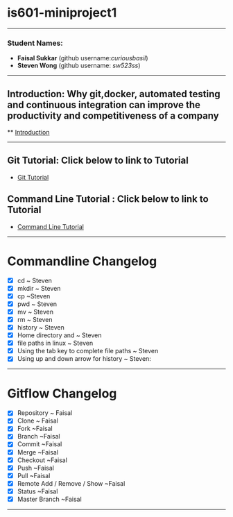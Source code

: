 # is601-miniproject1
---
### Student Names:

* **Faisal Sukkar** (github username:*curiousbasil*) 
* **Steven Wong** (github username: *sw523ss*)

---

## Introduction: Why git,docker, automated testing and continuous integration can improve the productivity and competitiveness of a company
** [Introduction](/intro.md)

---
## Git Tutorial: Click below to link to Tutorial
* [Git Tutorial](/gitflow.md)

## Command Line Tutorial : Click below to link to Tutorial
* [Command Line Tutorial](/commandline.md)

---

# Commandline Changelog

- [x] cd ~ Steven
- [x] mkdir ~ Steven
- [x] cp ~Steven
- [x] pwd ~ Steven
- [x] mv ~ Steven
- [x] rm ~ Steven
- [x] history ~ Steven
- [x] Home directory and ~   Steven
- [x] file paths in linux  ~ Steven
- [x] Using the tab key to complete file paths  ~ Steven
- [x] Using up and down arrow for history  ~ Steven:

---

# Gitflow Changelog

- [x] Repository ~ Faisal
- [x] Clone ~ Faisal
- [x] Fork ~Faisal
- [x] Branch ~Faisal
- [x] Commit ~Faisal
- [x] Merge ~Faisal
- [x] Checkout ~Faisal
- [x] Push ~Faisal
- [x] Pull ~Faisal
- [x] Remote Add / Remove / Show ~Faisal
- [x] Status ~Faisal
- [x] Master Branch ~Faisal

---


